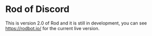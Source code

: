 # Rod of Discord

This is version 2.0 of Rod and it is still in development, you can see https://rodbot.io/ for the current live version.